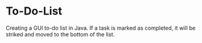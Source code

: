 # To-Do-List
Creating a GUI to-do list in Java. 
If a task is marked as completed, it will be striked and moved to the bottom of the list.
